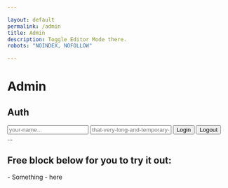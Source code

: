```yaml
---

layout: default
permalink: /admin
title: Admin
description: Toggle Editor Mode there.
robots: "NOINDEX, NOFOLLOW"

---
```

# Admin

## Auth

<div>
	<input type="text" name="user" id="user" placeholder="your-name..."/>
	<input type="password" name="password" id="password" placeholder="that-very-long-and-temporary-password123..."/>
	<button id="connection">Login</button>
	<button id="deconnection">Logout</button>
</div>
...

## Free block below for you to try it out:

<div markdown="1" class=" ghcms ghcms-test">
- Something
- here
</div>

<script type="text/javascript">

var afterDispatch = function(){ $.getScript('/assets/js/admin.js'); }

</script>
